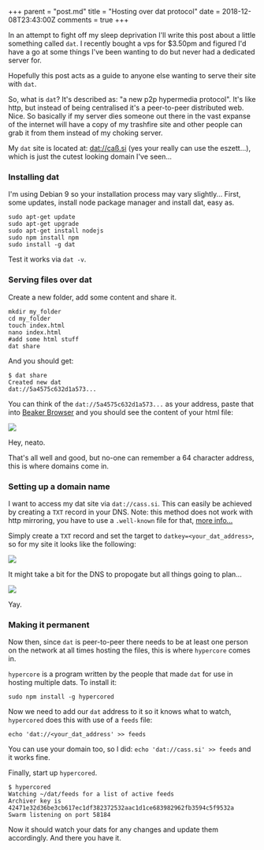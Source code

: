+++
parent = "post.md"
title = "Hosting over dat protocol"
date = 2018-12-08T23:43:00Z
comments = true
+++

In an attempt to fight off my sleep deprivation I'll write this post about a little something called `dat`. I recently bought a vps for $3.50pm and figured I'd have a go at some things I've been wanting to do but never had a dedicated server for.

Hopefully this post acts as a guide to anyone else wanting to serve their site with `dat`.

So, what is `dat`? It's described as: "a new p2p hypermedia protocol". It's like http, but instead of being centralised it's a peer-to-peer distributed web. Nice. So basically if my server dies someone out there in the vast expanse of the internet will have a copy of my trashfire site and other people can grab it from them instead of my choking server.

My `dat` site is located at: [dat://caß.si](dat://caß.si) (yes your really can use the eszett...), which is just the cutest looking domain I've seen...

### Installing dat

I'm using Debian 9 so your installation process may vary slightly... First, some updates, install node package manager and install dat, easy as.

```shell
sudo apt-get update
sudo apt-get upgrade
sudo apt-get install nodejs
sudo npm install npm
sudo install -g dat
```

Test it works via `dat -v`.

### Serving files over dat

Create a new folder, add some content and share it.

```shell
mkdir my_folder
cd my_folder
touch index.html
nano index.html
#add some html stuff
dat share
```

And you should get:

```shell
$ dat share
Created new dat
dat://5a4575c632d1a573...
```

You can think of the `dat://5a4575c632d1a573...` as your address, paste that into [Beaker Browser](https://beakerbrowser.com/) and you should see the content of your html file:

![](https://ftp.cass.si/=YTM3YTM4k.png)

Hey, neato.

That's all well and good, but no-one can remember a 64 character address, this is where domains come in.

### Setting up a domain name

I want to access my dat site via `dat://cass.si`. This can easily be achieved by creating a `TXT` record in your DNS. Note: this method does not work with http mirroring, you have to use a `.well-known` file for that, [more info...](https://beakerbrowser.com/docs/guides/use-a-domain-name-with-dat)

Simply create a `TXT` record and set the target to `datkey=<your_dat_address>`, so for my site it looks like the following:

![](https://ftp.cass.si/3YTN3IDMwA.png)

It might take a bit for the DNS to propogate but all things going to plan...

![](https://ftp.cass.si/=MTNzMDMwA.png)

Yay.

### Making it permanent

Now then, since `dat` is peer-to-peer there needs to be at least one person on the network at all times hosting the files, this is where `hypercore` comes in.

`hypercore` is a program written by the people that made `dat` for use in hosting multiple dats. To install it:

```shell
sudo npm install -g hypercored
```

Now we need to add our `dat` address to it so it knows what to watch, `hypercored` does this with use of a `feeds` file:

```shell
echo 'dat://<your_dat_address' >> feeds
```

You can use your domain too, so I did: `echo 'dat://cass.si' >> feeds` and it works fine.

Finally, start up `hypercored`.

```shell
$ hypercored
Watching ~/dat/feeds for a list of active feeds
Archiver key is 42471e32d36be3cb617ec1df382372532aac1d1ce683982962fb3594c5f9532a
Swarm listening on port 58184
```

Now it should watch your dats for any changes and update them accordingly. And there you have it.
